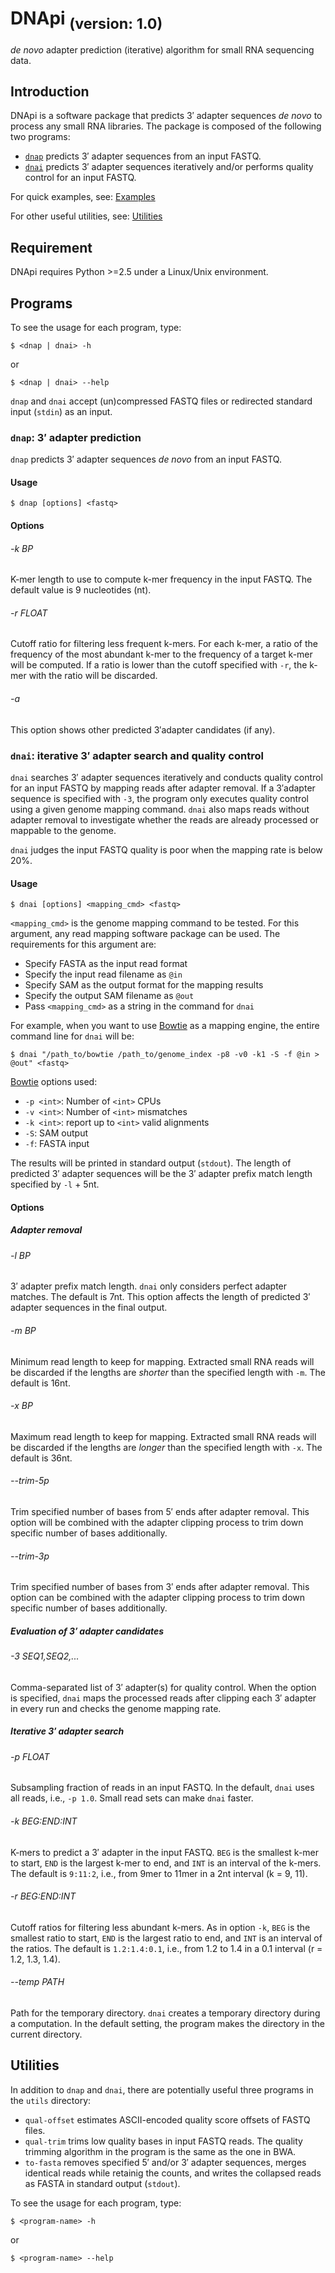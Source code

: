 # DNApi <sub>(version: 1.0)<sub>
*de novo* adapter prediction (iterative) algorithm for small RNA sequencing data.

## Introduction
DNApi is a software package that predicts 3′ adapter sequences *de
novo* to process any small RNA libraries. The package is composed of
the following two programs:
* [`dnap`](https://github.com/jnktsj/DNApi#dnap-3-adapter-prediction)
  predicts 3′ adapter sequences from an input FASTQ.
* [`dnai`](https://github.com/jnktsj/DNApi#dnai-iterative-3-adapter-search-and-quality-control)
  predicts 3′ adapter sequences iteratively and/or performs quality
  control for an input FASTQ.

For quick examples, see:
[Examples](https://github.com/jnktsj/DNApi/examples)

For other useful utilities, see:
[Utilities](https://github.com/jnktsj/DNApi#utilities)

## Requirement
DNApi requires Python >=2.5 under a Linux/Unix environment.

## Programs
To see the usage for each program, type:

    $ <dnap | dnai> -h

or

    $ <dnap | dnai> --help

`dnap` and `dnai` accept (un)compressed FASTQ files or redirected
standard input (`stdin`) as an input.

### `dnap`: 3′ adapter prediction
`dnap` predicts 3′ adapter sequences *de novo* from an input FASTQ.
#### Usage

    $ dnap [options] <fastq>

#### Options
###### -k BP
K-mer length to use to compute k-mer frequency in the input FASTQ.
The default value is 9 nucleotides (nt).
###### -r FLOAT
Cutoff ratio for filtering less frequent k-mers. For each k-mer, a
ratio of the frequency of the most abundant k-mer to the frequency of
a target k-mer will be computed. If a ratio is lower than the cutoff
specified with `-r`, the k-mer with the ratio will be discarded.
###### -a
This option shows other predicted 3′adapter candidates (if any).

### `dnai`: iterative 3′ adapter search and quality control
`dnai` searches 3′ adapter sequences iteratively and conducts quality
control for an input FASTQ by mapping reads after adapter removal. If
a 3′adapter sequence is specified with `-3`, the program only executes
quality control using a given genome mapping command. `dnai` also maps
reads without adapter removal to investigate whether the reads are
already processed or mappable to the genome.

`dnai` judges the input FASTQ quality is poor when the mapping rate is
below 20%.
#### Usage

    $ dnai [options] <mapping_cmd> <fastq>

`<mapping_cmd>` is the genome mapping command to be tested.
For this argument, any read mapping software package can be used. 
The requirements for this argument are:
* Specify FASTA as the input read format
* Specify the input read filename as `@in`
* Specify SAM as the output format for the mapping results
* Specify the output SAM filename as `@out`
* Pass `<mapping_cmd>` as a string in the command for `dnai`

For example, when you want to use
[Bowtie](http://bowtie-bio.sourceforge.net) as a mapping engine, the
entire command line for `dnai` will be:

    $ dnai "/path_to/bowtie /path_to/genome_index -p8 -v0 -k1 -S -f @in > @out" <fastq>

[Bowtie](http://bowtie-bio.sourceforge.net) options used:
* `-p <int>`: Number of `<int>` CPUs
* `-v <int>`: Number of `<int>` mismatches
* `-k <int>`: report up to `<int>` valid alignments
* `-S`: SAM output
* `-f`: FASTA input

The results will be printed in standard output (`stdout`). The length
of predicted 3′ adapter sequences will be the 3′ adapter prefix match
length specified by `-l` + 5nt.

#### Options
##### Adapter removal
###### -l BP
3′ adapter prefix match length. `dnai` only considers perfect adapter
matches. The default is 7nt. This option affects the length of
predicted 3′ adapter sequences in the final output.
###### -m BP
Minimum read length to keep for mapping. Extracted small RNA reads
will be discarded if the lengths are *shorter* than the specified
length with `-m`. The default is 16nt.
###### -x BP
Maximum read length to keep for mapping. Extracted small RNA reads
will be discarded if the lengths are *longer* than the specified
length with `-x`. The default is 36nt.
###### --trim-5p
Trim specified number of bases from 5′ ends after adapter removal.
This option will be combined with the adapter clipping process to
trim down specific number of bases additionally.
###### --trim-3p
Trim specified number of bases from 3′ ends after adapter removal.
This option can be combined with the adapter clipping process to
trim down specific number of bases additionally.
##### Evaluation of 3′ adapter candidates
###### -3 SEQ1,SEQ2,...
Comma-separated list of 3′ adapter(s) for quality control.  When the
option is specified, `dnai` maps the processed reads after clipping
each 3′ adapter in every run and checks the genome mapping rate.
##### Iterative 3′ adapter search
###### -p FLOAT
Subsampling fraction of reads in an input FASTQ.  In the default,
`dnai` uses all reads, i.e., `-p 1.0`.  Small read sets can make
`dnai` faster.
###### -k BEG:END:INT
K-mers to predict a 3′ adapter in the input FASTQ. `BEG` is the smallest
k-mer to start, `END` is the largest k-mer to end, and `INT` is an
interval of the k-mers. The default is `9:11:2`, i.e., from 9mer to
11mer in a 2nt interval (k = 9, 11).
###### -r BEG:END:INT
Cutoff ratios for filtering less abundant k-mers. As in option `-k`,
`BEG` is the smallest ratio to start, `END` is the largest ratio to
end, and `INT` is an interval of the ratios. The default is
`1.2:1.4:0.1`, i.e., from 1.2 to 1.4 in a 0.1 interval (r = 1.2, 1.3,
1.4).
###### --temp PATH
Path for the temporary directory. `dnai` creates a temporary directory
during a computation. In the default setting, the program makes the
directory in the current directory.

## Utilities
In addition to `dnap` and `dnai`, there are potentially useful three
programs in the `utils` directory:

* `qual-offset` estimates ASCII-encoded quality score offsets of FASTQ
  files.
* `qual-trim` trims low quality bases in input FASTQ reads. The
  quality trimming algorithm in the program is the same as the one in
  BWA.
* `to-fasta` removes specified 5′ and/or 3′ adapter sequences, merges
  identical reads while retainig the counts, and writes the collapsed
  reads as FASTA in standard output (`stdout`).

To see the usage for each program, type:

    $ <program-name> -h

or

    $ <program-name> --help
